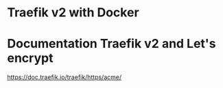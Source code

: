 # Traefik v2 with Docker

# Documentation Traefik v2 and Let's encrypt

https://doc.traefik.io/traefik/https/acme/